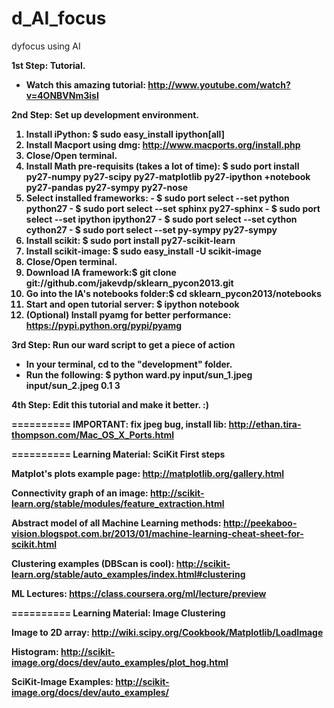 d_AI_focus
==========
dyfocus using AI

<b>1st Step: Tutorial.<b/>
  - Watch this amazing tutorial: http://www.youtube.com/watch?v=4ONBVNm3isI

<b>2nd Step: Set up development environment.<b/>
  1. Install iPython: $ sudo easy_install ipython[all]
  2. Install Macport using dmg: http://www.macports.org/install.php
  3. Close/Open terminal.
  4. Install Math pre-requisits (takes a lot of time): $ sudo port install py27-numpy py27-scipy py27-matplotlib py27-ipython +notebook py27-pandas py27-sympy py27-nose
  5. Select installed frameworks: 
    - $ sudo port select --set python python27
    - $ sudo port select --set sphinx py27-sphinx
    - $ sudo port select --set ipython ipython27
    - $ sudo port select --set cython cython27
    - $ sudo port select --set py-sympy py27-sympy
  6. Install scikit: $ sudo port install py27-scikit-learn
  7. Install scikit-image: $ sudo easy_install -U scikit-image
  8. Close/Open terminal.
  9. Download IA framework:$ git clone git://github.com/jakevdp/sklearn_pycon2013.git
  10. Go into the IA's notebooks folder:$ cd sklearn_pycon2013/notebooks
  11. Start and open tutorial server: $ ipython notebook
  12. (Optional) Install pyamg for better performance: https://pypi.python.org/pypi/pyamg

<b>3rd Step: Run our ward script to get a piece of action<b/>
- In your terminal, cd to the "development" folder.
- Run the following: $ python ward.py input/sun_1.jpeg input/sun_2.jpeg 0.1 3
 
<b>4th Step: Edit this tutorial and make it better. :)<b/>

==========
<b>IMPORTANT:<b/>
fix jpeg bug, install lib:
http://ethan.tira-thompson.com/Mac_OS_X_Ports.html

==========
<b>Learning Material: SciKit First steps<b/>

Matplot's plots example page:
http://matplotlib.org/gallery.html

Connectivity graph of an image:
http://scikit-learn.org/stable/modules/feature_extraction.html

Abstract model of all Machine Learning methods:
http://peekaboo-vision.blogspot.com.br/2013/01/machine-learning-cheat-sheet-for-scikit.html

Clustering examples (DBScan is cool):
http://scikit-learn.org/stable/auto_examples/index.html#clustering

ML Lectures:
https://class.coursera.org/ml/lecture/preview

==========
<b>Learning Material: Image Clustering<b/>

Image to 2D array: http://wiki.scipy.org/Cookbook/Matplotlib/LoadImage

Histogram:
http://scikit-image.org/docs/dev/auto_examples/plot_hog.html

SciKit-Image Examples:
http://scikit-image.org/docs/dev/auto_examples/



